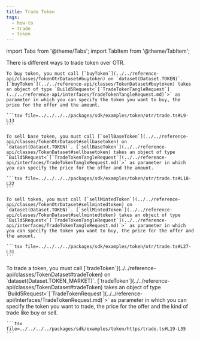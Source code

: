 ```yaml
---
title: Trade Token
tags:
  - how-to
  - trade
  - token
---
```


import Tabs from '@theme/Tabs';
import TabItem from '@theme/TabItem';

<Tabs>
  <TabItem value="otr" label="OTR">
    There is different ways to trade token over OTR.
    
    To buy token, you must call [`buyToken`](../../reference-api/classes/TokenOtrDataset#buytoken) on `dataset(Dataset.TOKEN)`. [`buyToken`](../../reference-api/classes/TokenDataset#buytoken) takes an object of type `Build5Request<`[`TradeTokenTangleRequest`](../../reference-api/interfaces/TradeTokenTangleRequest.md)`>` as parameter in which you can specify the token you want to buy, the price for the offer and the amount.

    ```tsx file=../../../../packages/sdk/examples/token/otr/trade.ts#L9-L13
    ```

    To sell base token, you must call [`sellBaseToken`](../../reference-api/classes/TokenOtrDataset#sellbasetoken) on `dataset(Dataset.TOKEN)`. [`sellBaseToken`](../../reference-api/classes/TokenDataset#sellbasetoken) takes an object of type `Build5Request<`[`TradeTokenTangleRequest`](../../reference-api/interfaces/TradeTokenTangleRequest.md)`>` as parameter in which you can specify the price for the offer and the amount.

    ```tsx file=../../../../packages/sdk/examples/token/otr/trade.ts#L18-L22
    ```

    To sell token, you must call [`sellMintedToken`](../../reference-api/classes/TokenOtrDataset#sellmintedtoken) on `dataset(Dataset.TOKEN)`. [`sellMintedToken`](../../reference-api/classes/TokenDataset#sellmintedtoken) takes an object of type `Build5Request<`[`TradeTokenTangleRequest`](../../reference-api/interfaces/TradeTokenTangleRequest.md)`>` as parameter in which you can specify the token you want to buy, the price for the offer and the amount.

    ```tsx file=../../../../packages/sdk/examples/token/otr/trade.ts#L27-L31
    ```
  </TabItem>  
  <TabItem value="https" label="HTTPS">
    To trade a token, you must call [`tradeToken`](../../reference-api/classes/TokenDataset#tradeToken) on `dataset(Dataset.TOKEN_MARKET)`. [`tradeToken`](../../reference-api/classes/TokenDataset#tradeToken) takes an object of type `Build5Request<`[`TradeTokenRequest`](../../reference-api/interfaces/TradeTokenRequest.md)`>` as parameter in which you can specify the token you want to trade, the price for the offer and the kind of trade like buy or sell.

    ```tsx file=../../../../packages/sdk/examples/token/https/trade.ts#L19-L35
    ```
  </TabItem>
</Tabs>

